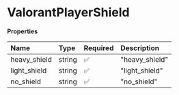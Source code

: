 # ValorantPlayerShield

**Properties**

| Name         | Type   | Required | Description    |
| :----------- | :----- | :------- | :------------- |
| heavy_shield | string | ✅       | "heavy_shield" |
| light_shield | string | ✅       | "light_shield" |
| no_shield    | string | ✅       | "no_shield"    |

<!-- This file was generated by liblab | https://liblab.com/ -->

